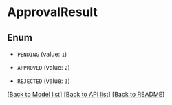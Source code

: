 # ApprovalResult

## Enum


* `PENDING` (value: `1`)

* `APPROVED` (value: `2`)

* `REJECTED` (value: `3`)


[[Back to Model list]](../README.md#documentation-for-models) [[Back to API list]](../README.md#documentation-for-api-endpoints) [[Back to README]](../README.md)


